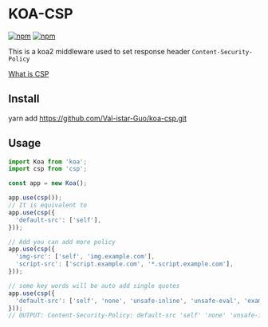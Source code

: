 # KOA-CSP

[![npm](https://img.shields.io/npm/dm/koa-csp.svg?style=flat-square)]()
[![npm](https://img.shields.io/npm/v/koa-csp.svg?style=flat-square)]()

This is a koa2 middleware used to set response header `Content-Security-Policy`

[What is CSP](https://developer.mozilla.org/en-US/docs/Web/HTTP/CSP)

## Install

yarn add https://github.com/Val-istar-Guo/koa-csp.git

## Usage

```javascript
import Koa from 'koa';
import csp from 'csp';

const app = new Koa();

app.use(csp());
// It is equivalent to
app.use(csp({
  'default-src': ['self'],
}));

// Add you can add more policy
app.use(csp({
  'img-src': ['self', 'img.example.com'],
  'script-src': ['script.example.com', '*.script.example.com'],
}));

// some key words will be auto add single quotes
app.use(csp({
  'default-src': ['self', 'none', 'unsafe-inline', 'unsafe-eval', 'example.com'],
}));
// OUTPUT: Content-Security-Policy: default-src 'self' 'none' 'unsafe-inline' 'unsafe-eval' example.com
```
